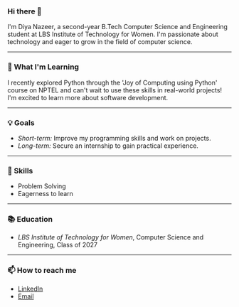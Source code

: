 ### Hi there 👋

I'm Diya Nazeer, a second-year B.Tech Computer Science and Engineering student at LBS Institute of Technology for Women. I'm passionate about technology and eager to grow in the field of computer science.

---

### 🌱 What I'm Learning
I recently explored Python through the 'Joy of Computing using Python' course on NPTEL and can't wait to use these skills in real-world projects! I'm excited to learn more about software development.

---

### 💡 Goals
- *Short-term:* Improve my programming skills and work on projects.
- *Long-term:* Secure an internship to gain practical experience.

---

### 🌟 Skills
- Problem Solving
- Eagerness to learn

---

### 📚 Education
- *LBS Institute of Technology for Women*, Computer Science and Engineering, Class of 2027

---


### 📫 How to reach me
- [LinkedIn](linkedin.com/in/diyanazeer)
- [Email](linkedin.com/in/diyanazeer)
